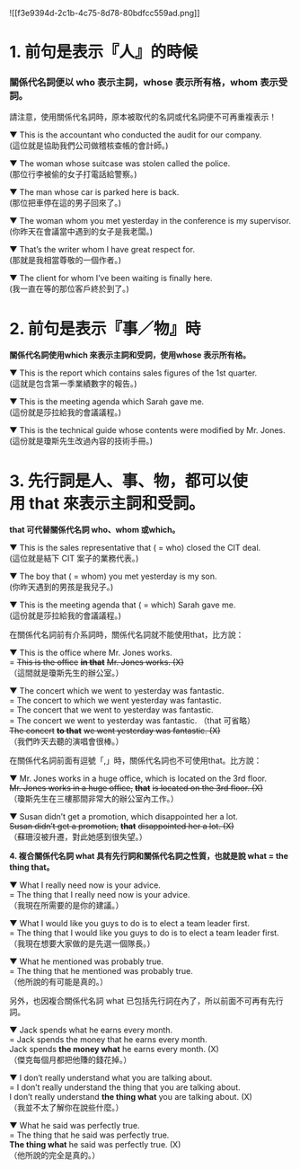 
![[f3e9394d-2c1b-4c75-8d78-80bdfcc559ad.png]]

# 1. 前句是表示『人』的時候

### **關係代名詞便以 who 表示主詞，whose 表示所有格，whom 表示受詞。**  
請注意，使用關係代名詞時，原本被取代的名詞或代名詞便不可再重複表示！

▼ This is the accountant who conducted the audit for our company.  
(這位就是協助我們公司做稽核查帳的會計師。)

▼ The woman whose suitcase was stolen called the police.  
(那位行李被偷的女子打電話給警察。)

▼ The man whose car is parked here is back.  
(那位把車停在這的男子回來了。)

▼ The woman whom you met yesterday in the conference is my supervisor.  
(你昨天在會議當中遇到的女子是我老闆。)

▼ That’s the writer whom I have great respect for.  
(那就是我相當尊敬的一個作者。)

▼ The client for whom I’ve been waiting is finally here.  
(我一直在等的那位客戶終於到了。)

# 2. 前句是表示『**事／物**』時

**關係代名詞使用which 來表示主詞和受詞，使用whose 表示所有格。**

▼ This is the report which contains sales figures of the 1st quarter.  
(這就是包含第一季業績數字的報告。)

▼ This is the meeting agenda which Sarah gave me.  
(這份就是莎拉給我的會議議程。)

▼ This is the technical guide whose contents were modified by Mr. Jones.  
(這份就是瓊斯先生改過內容的技術手冊。)

# **3. 先行詞是人、事、物，都可以使用 that 來表示主詞和受詞。**

**that 可代替關係代名詞 who、whom 或which。**

▼ This is the sales representative that ( = who) closed the CIT deal.  
(這位就是結下 CIT 案子的業務代表。)

▼ The boy that ( = whom) you met yesterday is my son.  
(你昨天遇到的男孩是我兒子。)

▼ This is the meeting agenda that ( = which) Sarah gave me.  
(這份就是莎拉給我的會議議程。)

在關係代名詞前有介系詞時，關係代名詞就不能使用that，比方說：

▼ This is the office where Mr. Jones works.  
= ~~This is the office~~ **~~in that~~** ~~Mr. Jones works. (X)~~  
（這間就是瓊斯先生的辦公室。）

▼ The concert which we went to yesterday was fantastic.  
= The concert to which we went yesterday was fantastic.  
= The concert that we went to yesterday was fantastic.  
= The concert we went to yesterday was fantastic. （that 可省略）  
~~The concert~~ **~~to that~~** ~~we went yesterday was fantastic. (X)~~  
（我們昨天去聽的演唱會很棒。）

在關係代名詞前面有逗號「,」時，關係代名詞也不可使用that。比方說：

▼ Mr. Jones works in a huge office, which is located on the 3rd floor.  
~~Mr. Jones works in a huge office,~~ **~~that~~** ~~is located on the 3rd floor. (X)~~  
（瓊斯先生在三樓那間非常大的辦公室內工作。）  

▼ Susan didn’t get a promotion, which disappointed her a lot.  
~~Susan didn’t get a promotion,~~ **~~that~~** ~~disappointed her a lot. (X)~~  
（蘇珊沒被升遷，對此她感到很失望。）

**4. 複合關係代名詞 what 具有先行詞和關係代名詞之性質，也就是說 what = the thing that。**

▼ What I really need now is your advice.  
= The thing that I really need now is your advice.  
（我現在所需要的是你的建議。）

▼ What I would like you guys to do is to elect a team leader first.  
= The thing that I would like you guys to do is to elect a team leader first.  
（我現在想要大家做的是先選一個隊長。）

▼ What he mentioned was probably true.  
= The thing that he mentioned was probably true.  
（他所說的有可能是真的。）

另外，也因複合關係代名詞 what 已包括先行詞在內了，所以前面不可再有先行詞。

▼ Jack spends what he earns every month.  
= Jack spends the money that he earns every month.  
Jack spends **the money what** he earns every month. (X)  
（傑克每個月都把他賺的錢花掉。）

▼ I don’t really understand what you are talking about.  
= I don’t really understand the thing that you are talking about.  
I don’t really understand **the thing what** you are talking about. (X)  
（我並不太了解你在說些什麼。）

▼ What he said was perfectly true.  
= The thing that he said was perfectly true.  
**The thing what** he said was perfectly true. (X)  
（他所說的完全是真的。）